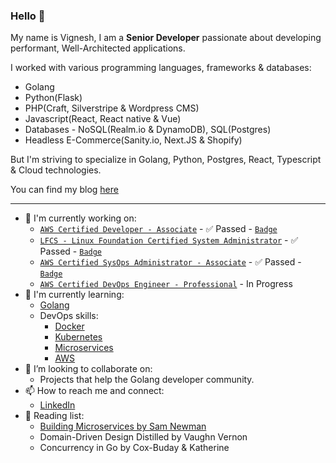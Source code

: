 ### Hello 👋

My name is Vignesh, I am a **Senior Developer** passionate about developing performant, Well-Architected applications. 

I worked with various programming languages, frameworks & databases:
 - Golang
 - Python(Flask)
 - PHP(Craft, Silverstripe & Wordpress CMS)
 - Javascript(React, React native & Vue)
 - Databases - NoSQL(Realm.io & DynamoDB), SQL(Postgres)
 - Headless E-Commerce(Sanity.io, Next.JS & Shopify)

But I'm striving to specialize in Golang, Python, Postgres, React, Typescript & Cloud technologies.

You can find my blog [here](https://vigneshmurugan.dev)

---

- 🔭 I'm currently working on:
  - [`AWS Certified Developer - Associate`](https://aws.amazon.com/certification/certified-developer-associate/) - :white_check_mark: Passed - [`Badge`](https://www.credly.com/badges/b0051c96-1c01-4ac3-a2a6-49400454c7a7/public_url)
  - [`LFCS - Linux Foundation Certified System Administrator`](https://training.linuxfoundation.org/certification/linux-foundation-certified-sysadmin-lfcs/) - :white_check_mark: Passed - [`Badge`](Badges/LFCS-Vignesh-Murugan.pdf)
  - [`AWS Certified SysOps Administrator - Associate`](https://aws.amazon.com/certification/certified-sysops-admin-associate/) - :white_check_mark: Passed - [`Badge`](https://www.credly.com/badges/26627e09-3684-486c-9239-cef1a8505ba0/public_url)
  - [`AWS Certified DevOps Engineer - Professional`](https://aws.amazon.com/certification/certified-devops-engineer-professional/) - 
In Progress
- 🌱 I'm currently learning:
  - [Golang](https://go.dev/)
  - DevOps skills:
      - [Docker](https://www.docker.com/)
      - [Kubernetes](https://kubernetes.io/)
      - [Microservices](https://samnewman.io/books/building_microservices/)
      - [AWS](https://aws.amazon.com/)
- 👯 I’m looking to collaborate on:
  - Projects that help the Golang developer community.
- 📫 How to reach me and connect:
  - [LinkedIn](https://www.linkedin.com/in/vigneshmurugan/)
- 📖 Reading list:
  - [Building Microservices by Sam Newman](https://samnewman.io/books/building_microservices/) 
  - Domain-Driven Design Distilled by Vaughn Vernon
  - Concurrency in Go by Cox-Buday & Katherine
